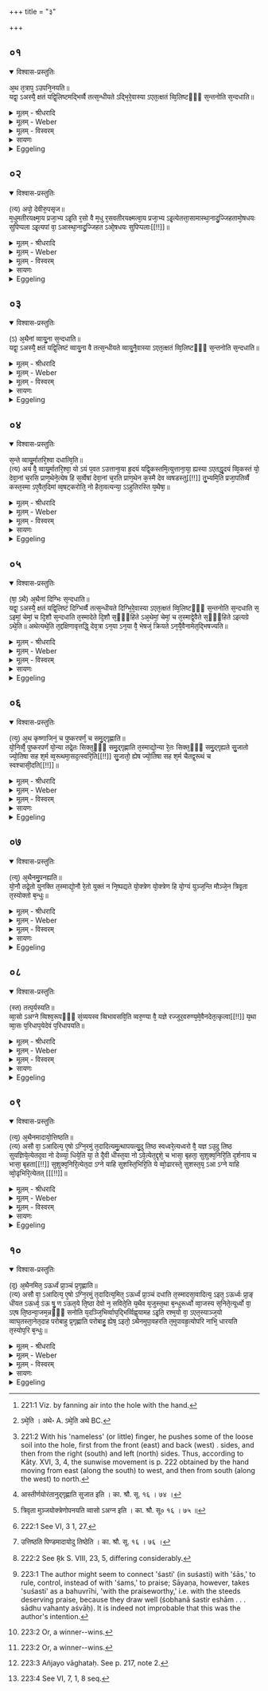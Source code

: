 +++
title = "३"

+++


## ०१


<details open><summary>विश्वास-प्रस्तुतिः</summary>

अ᳘थ त᳘त्राप᳘ ऽउपनि᳘नयति॥  
यद्वा᳘ ऽअस्यै᳘ क्षतं यद्वि᳘लिष्टमद्भिर्व्वै तत्स᳘न्धीयते ऽद्भि᳘रे᳘वास्या ऽएत᳘त्क्षतं व्वि᳘लिष्टᳫँ᳭ स᳘न्तनोति स᳘न्दधाति॥
</details>

<details><summary>मूलम् - श्रीधरादि</summary>

अ᳘थ त᳘त्राप᳘ ऽउपनि᳘नयति॥  
यद्वा᳘ ऽअस्यै᳘ क्षतं यद्वि᳘लिष्टमद्भिर्व्वै तत्स᳘न्धीयते ऽद्भि᳘रे᳘वास्या ऽएत᳘त्क्षतं व्वि᳘लिष्टᳫँ᳭ स᳘न्तनोति स᳘न्दधाति॥
</details>

<details><summary>मूलम् - Weber</summary>

अ᳘थ त᳘त्राप᳘ उपनि᳘नयति॥  
यद्वा᳘ अस्यै᳘ क्षतं यद्वि᳘लिष्टमद्भिर्वै तत्सं᳘धीयते ऽद्भि᳘रेॗवास्या एत᳘त्क्षतं वि᳘लिष्टᳫं सं᳘तनोति सं᳘दधाति॥
</details>

<details><summary>मूलम् - विस्वरम्</summary>

अथ तत्राप उपनिनयति । यद्वा ऽअस्यै क्षतम्, यद्विलिष्टम्- अद्भिर्वै तत् सन्धीयते । अद्भिरेवास्या ऽएतत् क्षतं विलिष्टं सन्तनोति, सन्दधाति ॥ १ ॥ 
</details>

<details><summary>सायणः</summary>

कात्यायन- "अपः श्वोभ्रो ऽवनयत्यपो देवीरिति" (का. श्रौ. सू. १६ । ७१) इति । उदकं निनयेत् । तद्विधत्ते- **अथ तत्राप उपनिनयती**ति । अनन्तरं 'तत्र' 'अपः' 'निनयेत्' आसिञ्चेत् । तत् प्रशंसति- **यद्वा अस्यै क्षतमि**ति । 'अस्यै' षष्ठ्यर्थः । पृथिव्याः यत् 'क्षतं' खण्डितम्, 'यत्' च 'विलिष्टम्,' "लिश अल्पीभावे"- (धा. पा. दि. आ. ७३) अल्पं स्थलम्, 'तत्' सर्वं स्थलम् 'अद्भिः' 'सन्धीयते' जलसन्धाने हि विषमं स्थलं समं भवति । तस्मादापः कुण्डे निधेयाः ॥ १ ॥ 
</details>

<details><summary>Eggeling</summary>

1. He then pours water into it (the hole), for whatever is injured or torn in this earth that is healed by water: by means of the water he thus joins together and heals what is injured and torn in her.

p. 221
</details>


## ०२


<details open><summary>विश्वास-प्रस्तुतिः</summary>

(त्य) अपो᳘ देवीरु᳘पसृज॥  
म᳘धुमतीरयक्ष्मा᳘य प्रजा᳘भ्य ऽइ᳘ति र᳘सो वै म᳘धु र᳘सवतीरयक्ष्मत्वा᳘य प्रजा᳘भ्य ऽइ᳘त्येतत्ता᳘सामास्था᳘नादु᳘ज्जिहतामो᳘षधयः सुपिप्पला ऽइ᳘त्यपां वा᳘ ऽआस्था᳘नादु᳘ज्जिहत ऽओ᳘षधयः सुपिप्पलाः[[!!]]॥
</details>

<details><summary>मूलम् - श्रीधरादि</summary>

(त्य) अपो᳘ देवीरु᳘पसृज॥  
म᳘धुमतीरयक्ष्मा᳘य प्रजा᳘भ्य ऽइ᳘ति र᳘सो वै म᳘धु र᳘सवतीरयक्ष्मत्वा᳘य प्रजा᳘भ्य ऽइ᳘त्येतत्ता᳘सामास्था᳘नादु᳘ज्जिहतामो᳘षधयः सुपिप्पला ऽइ᳘त्यपां वा᳘ ऽआस्था᳘नादु᳘ज्जिहत ऽओ᳘षधयः सुपिप्पलाः[[!!]]॥
</details>

<details><summary>मूलम् - Weber</summary>

अपो᳘ देवीरु᳘पसृज॥  
म᳘धुमतीरयक्ष्मा᳘य प्रजा᳘भ्य इ᳘ति र᳘सो वै म᳘धु र᳘सवतीरयक्ष्मत्वा᳘य प्रजा᳘भ्य इ᳘त्येतत्ता᳘सामास्था᳘नादु᳘ज्जिहतामो᳘षधयः सुपिप्पला इ᳘त्यपां वा᳘ आस्था᳘नादु᳘ज्जिहत ओ᳘षधयः सुपिप्पलाः᳟॥
</details>

<details><summary>मूलम् - विस्वरम्</summary>

**"अपो देवीरूपसृज मधुमतीरयक्ष्माय प्रजाभ्यः"**- इति । रसो वै मधु । रसवतीरयक्ष्मत्वाय प्रजाभ्य इत्येतत् । **"तासामास्थानादुज्जिहतामोषधयः सुपिप्पलाः"**- (वा. सं. ११ । ३८) इति । अपां वा ऽआस्थानादुज्जिहत ऽओषधयः सुपिप्पलाः ॥ २ ॥ 
</details>

<details><summary>सायणः</summary>

मन्त्रं विधत्ते- **अपो देवीरि**ति । अत्राग्निः सम्बोध्यते । 'प्रजाभ्यः' प्रजानाम् 'अयक्ष्माय' यक्ष्मा व्याधिः तदभावाय, 'मधुमतीः' रसवतीः 'देवीः' द्योतमानाः 'अपः' 'उपसृज' आसिञ्च । आसां भूमिगतानामपाम् 'आस्थानात्' उदकसंसृष्टभूदेशात् 'सुपिप्पलाः' पिप्पलं पक्वं फलम्, सुफलाः, 'ओषधयः' फलपाकान्ताः शाल्यादयः 'उज्जिहताम्' उद्गच्छन्तु, रोहन्तु । "ओहाङ् गतौ" (धा. पा. जु. आ. ७) । 'अयक्ष्माय' इति पदं भावत्वेन व्याचष्टे- **अयक्ष्मत्वाये**ति ॥ २ ॥ 
</details>

<details><summary>Eggeling</summary>

2. [Vāj. S. XI, 38] 'Let flow the divine waters, the honey-sweet, for health, for progeny!'--honey means sap (essence): thus, 'the sapful, for health, for progeny;'--'from their seed let plants spring forth, full-berried!' for full-berried plants indeed spring forth from the seat of the waters.
</details>


## ०३


<details open><summary>विश्वास-प्रस्तुतिः</summary>

(ऽ) अ᳘थैनां व्वायु᳘ना स᳘न्दधाति॥  
यद्वा᳘ ऽअस्यै᳘ क्षतं यद्वि᳘लिष्टं व्वायु᳘ना वै तत्स᳘न्धीयते व्वायु᳘नै᳘वास्या ऽएत᳘त्क्षतं व्वि᳘लिष्टᳫँ᳭ स᳘न्तनोति स᳘न्दधाति॥
</details>

<details><summary>मूलम् - श्रीधरादि</summary>

(ऽ) अ᳘थैनां व्वायु᳘ना स᳘न्दधाति॥  
यद्वा᳘ ऽअस्यै᳘ क्षतं यद्वि᳘लिष्टं व्वायु᳘ना वै तत्स᳘न्धीयते व्वायु᳘नै᳘वास्या ऽएत᳘त्क्षतं व्वि᳘लिष्टᳫँ᳭ स᳘न्तनोति स᳘न्दधाति॥
</details>

<details><summary>मूलम् - Weber</summary>

अ᳘थैनां वायु᳘ना सं᳘दधाति॥  
यद्वा᳘ अस्यै᳘ क्षतं यद्वि᳘लिष्टं वायु᳘ना वै तत्सं᳘धीयते वायु᳘नैॗवास्या एत᳘त्क्षतं वि᳘लिष्टᳫं सं᳘तनोति सं᳘दधाति॥
</details>

<details><summary>मूलम् - विस्वरम्</summary>

अथैनां वायुना सन्दधाति । यद्वा ऽअस्यै क्षतम्, यद्विलिष्टम्- वायुना वै तत् सन्धीयते । वायुनैवास्या एतत् क्षतं विलिष्टं सन्तनोति सन्दधाति ॥ ३ ॥ 
</details>

<details><summary>सायणः</summary>

अत्र सूत्रम्- "सन्त इति वातमपक्षिपति"- (का. श्रौ. सू. १६ । ७२) इति । "सन्ते वायुर्मातरिश्वा"- इति मन्त्रेण वायुमवक्षिपेत्, मन्त्रपाठेनावटे वायुं पूरयेत् । तदिदं विधत्ते- **अथैनां वायुना सन्दधाती**ति । 'एनां' खननभूमिम् । सन्धानवाक्यस्यार्थ इदानीमुक्तः । वायुना संधानं प्रशंसति- **यद्वा अस्यै क्षतमि**ति । यथा लोके क्षतं श्वभ्रं निम्नस्थलं वायुना सन्धीयते । वायुसञ्चालितैः पर्णकण्टकादिकैः पूर्यते, एवमत्रापीति मन्तव्यम् ॥ ३ ॥ 
</details>

<details><summary>Eggeling</summary>

3. He then heals her with air [^egg_444]; for whatever is injured and torn in this earth that is healed by the air: by means of air he thus joins together and heals what is injured and torn in her.

[^egg_444]: 221:1 Viz. by fanning air into the hole with the hand.
</details>


## ०४


<details open><summary>विश्वास-प्रस्तुतिः</summary>

स᳘न्ते व्वायु᳘र्मातरि᳘श्वा दधात्वि᳘ति॥  
(त्य) अयं वै᳘ व्वायु᳘र्मातरि᳘श्वा᳘ यो ऽयं प᳘वत ऽउत्ताना᳘या हृ᳘दयं यद्वि᳘कस्तमि᳘त्युत्ताना᳘या᳘ ह्यस्या ऽएतद्धृ᳘दयं व्वि᳘कस्तं यो᳘ देवा᳘नां च᳘रसि प्राण᳘थेने᳘त्येष हि स᳘र्व्वेषां देवा᳘नां च᳘रति प्राण᳘थेन क᳘स्मै देव व्वषडस्तु[[!!]] तु᳘भ्यमि᳘ति प्रजा᳘पतिर्व्वै कस्त᳘स्मा ऽए᳘वैत᳘दिमां व्व᳘षट्करोति᳘ नो हैता᳘वत्यन्या᳘ ऽऽहुतिरस्ति य᳘थैषा᳘॥
</details>

<details><summary>मूलम् - श्रीधरादि</summary>

स᳘न्ते व्वायु᳘र्मातरि᳘श्वा दधात्वि᳘ति॥  
(त्य) अयं वै᳘ व्वायु᳘र्मातरि᳘श्वा᳘ यो ऽयं प᳘वत ऽउत्ताना᳘या हृ᳘दयं यद्वि᳘कस्तमि᳘त्युत्ताना᳘या᳘ ह्यस्या ऽएतद्धृ᳘दयं व्वि᳘कस्तं यो᳘ देवा᳘नां च᳘रसि प्राण᳘थेने᳘त्येष हि स᳘र्व्वेषां देवा᳘नां च᳘रति प्राण᳘थेन क᳘स्मै देव व्वषडस्तु[[!!]] तु᳘भ्यमि᳘ति प्रजा᳘पतिर्व्वै कस्त᳘स्मा ऽए᳘वैत᳘दिमां व्व᳘षट्करोति᳘ नो हैता᳘वत्यन्या᳘ ऽऽहुतिरस्ति य᳘थैषा᳘॥
</details>

<details><summary>मूलम् - Weber</summary>

सं᳘ ते वायु᳘र्मातरि᳘श्वा दधात्वि᳘ति॥  
अयं वै᳘ वायु᳘र्मातरि᳘श्वाॗ यो ऽयम् प᳘वत उत्ताना᳘या हृ᳘दयं यद्वि᳘कस्तमि᳘त्युत्ताना᳘या ह्य᳘स्या एतद्धृ᳘दयं वि᳘कस्तं यो᳘ देवा᳘नां च᳘रसि प्राण᳘थेने᳘त्येष हि स᳘र्वेषां देवा᳘नां च᳘रति प्राण᳘थेन क᳘स्मै देव व᳘षडस्तु तु᳘भ्यमि᳘ति प्रजा᳘पतिर्वै कस्त᳘स्मा एॗवैत᳘दिमां व᳘षट्करोतिॗ नो हैता᳘वत्यन्या᳘हुतिरस्ति य᳘थैषा᳟॥
</details>

<details><summary>मूलम् - विस्वरम्</summary>

**"सन्ते वायुर्मातरिश्वा दधातु"**- इति । अयं वै वायुर्मातरिश्वा- यो ऽयं पवते । **"उत्तानाया हृदयं यद्विकस्तम्"**- इति । उत्तानाया ह्यस्या एतद्धृदयं विकस्तम् । **“यो देवानां चरसि प्राणथेन"**- इति । एष हि सर्वेषां देवानां चरति प्राणथेन । **"कस्मै देव वषडस्तु तुभ्यम्"**- (वा० सं० ११ । ३९) इति । प्रजापतिर्वै कः । तस्मा एवैतदिमां वषट् करोति । नो हैतावत्यन्या ऽऽहुतिरस्ति- यथैषा ॥ ४ ॥ 
</details>

<details><summary>सायणः</summary>

मन्त्रं विधत्ते- **सन्ते वायुरि**ति । पूर्वो ऽर्द्धर्चः, पृथिवीदेवत्यः, उत्तरो वायव्यः । 'उत्तानायाः' उन्मुखतया विस्तृतायाः 'ते' तव पृथिव्याः 'यत्' 'हृदयं' 'विकस्तम्' अवटकरणेन खातम् तत् 'मातरिश्वा' मातरि अन्तरिक्षे श्वसिति पवते इति 'मातरिश्वा' वायुः, 'सन्दधातु' सम्पूरयतु । उत्तरार्द्धे वायुं सम्बोध्योच्यते । 'यः' च त्वं 'देवानाम्' अग्न्यादीनां वागादिदेवानां वा 'प्राणथेन' प्राणत्वेन 'चरसि' । वायौ सति वागादीन्द्रियाणि चेष्टन्ते । हे 'देव' द्योतमान वायो ! 'कस्मै' कः प्रजापतिः तद्रूपाय 'तुभ्यं' 'वषट् अस्तु' । इयं पृथिवी वषड्भूता भवतु । 'क'- पदस्यार्थमाह- **प्रजापतिर्वै कः**- इति । वषट्करणेनाहुतिः कार्येति कृत्वा प्रशंसति- **नो हैतावत्यन्या ऽऽहुतिरि**ति । 'यथा' 'एषा' आहुतिः सन्धानकरी, एवमन्या नास्तीत्यर्थः ॥ ४ ॥ 
</details>

<details><summary>Eggeling</summary>

4. [Vāj. S. XI, 39] 'May Vāyu Mātariśvan heal,'--Vāyu Mātariśvan, doubtless, is he (the wind) that blows yonder;--'the broken heart of thee stretched out with upward look!' for this (hole) is the broken heart of this earth stretched out with upward look;--'thou who goest along by the breath of the gods,'--for he (the wind) indeed goes along by means of the breath of all the gods;--'to thee, Ka, be vashaṭ (success), O god!'--Ka ('Who?') doubtless is Prajāpati, for him he makes this earth to be the Vashaṭ, for there is so far no other oblation than that.
</details>


## ०५


<details open><summary>विश्वास-प्रस्तुतिः</summary>

(षा᳘ ऽथै) अ᳘थैनां दिग्भिः स᳘न्दधाति॥  
यद्वा᳘ ऽअस्यै᳘ क्षतं यद्वि᳘लिष्टं दिग्भिर्व्वै तत्स᳘न्धीयते दिग्भि᳘रे᳘वास्या ऽएत᳘त्क्षतं व्वि᳘लिष्टᳫँ᳭ स᳘न्तनोति स᳘न्दधाति स᳘ ऽइमां᳘ चेमां᳘ च दि᳘शौ स᳘न्दधाति त᳘स्मादेते दि᳘शौ स᳘ᳫँ᳘हिते ऽअ᳘थेमां᳘ चेमां᳘ च त᳘स्माद्वे᳘वैते स᳘ᳫँ᳘हिते ऽइत्यग्रे ऽथे᳘ति॥ अथेत्यथे᳘ति त᳘द्दक्षिणावृत्तद्धि᳘ देव᳘त्रा ऽन᳘या ऽन᳘या वै᳘ भेषजं᳘ क्रियते ऽन᳘यै᳘वैनामेत᳘द्भिषज्यति॥
</details>

<details><summary>मूलम् - श्रीधरादि</summary>

(षा᳘ ऽथै) अ᳘थैनां दिग्भिः स᳘न्दधाति॥  
यद्वा᳘ ऽअस्यै᳘ क्षतं यद्वि᳘लिष्टं दिग्भिर्व्वै तत्स᳘न्धीयते दिग्भि᳘रे᳘वास्या ऽएत᳘त्क्षतं व्वि᳘लिष्टᳫँ᳭ स᳘न्तनोति स᳘न्दधाति स᳘ ऽइमां᳘ चेमां᳘ च दि᳘शौ स᳘न्दधाति त᳘स्मादेते दि᳘शौ स᳘ᳫँ᳘हिते ऽअ᳘थेमां᳘ चेमां᳘ च त᳘स्माद्वे᳘वैते स᳘ᳫँ᳘हिते ऽइत्यग्रे ऽथे᳘ति॥ अथेत्यथे᳘ति त᳘द्दक्षिणावृत्तद्धि᳘ देव᳘त्रा ऽन᳘या ऽन᳘या वै᳘ भेषजं᳘ क्रियते ऽन᳘यै᳘वैनामेत᳘द्भिषज्यति॥
</details>

<details><summary>मूलम् - Weber</summary>

अ᳘थैनां दिग्भिः सं᳘दधाति॥  
यद्वा᳘ अस्यै᳘ क्षतं यद्वि᳘लिष्टं दिग्भिर्वै तत्सं᳘धीयते दिग्भि᳘रेॗवास्या एत᳘त्क्षतं वि᳘लिष्टᳫं सं᳘तनोति सं᳘दधाति स᳘ इमां᳘ चेमां᳘ च दि᳘शौ सं᳘दधाति त᳘स्मादेते दि᳘शौ स᳘ᳫं᳘हिते अ᳘थेमां᳘ चेमां᳘ च त᳘स्माद्वेॗवैते स᳘ᳫं᳘हिते इत्यग्रे ऽथे᳘ति [^wbr_1] अथेत्यथे᳘ति त᳘द्दक्षिणावृत्तद्धि᳘ देवॗत्रान᳘यान᳘या वै᳘ भेषजं᳘ क्रियते ऽन᳘यैॗवैनामेत᳘द्भिषज्यति॥  

[^wbr_1]: ऽथे᳘ति । अथे॰ A. ऽथे᳘ति अथे BC.
</details>

<details><summary>मूलम् - विस्वरम्</summary>

अथैनां दिग्भिः सन्दधाति । यद्वा ऽअस्यै क्षतम्, यद्विलिष्टम्- दिग्भिर्वै तत् सन्धीयते । दिग्भिरेवास्या एतत् क्षतं विलिष्टं सन्तनोति सन्दधाति । स इमां चेमां च दिशौ सन्दधाति । तस्मादेते दिशौ संहिते । अथेमां चेमां च । तस्माद्वेवैते संहिते इत्यग्रे, अथेति, अथेति, अथेति- तद्दक्षिणा ऽऽवृत् । तद्धि देवत्रा । अनया । अनया वै भेषजं क्रियते । अनयैवैनामेतद् भिषज्यति ॥ ५ ॥ 
</details>

<details><summary>सायणः</summary>

कात्यायनः- "अनामिकया संवपति पुरस्तात् पश्चाद् दक्षिणत उत्तरतश्च"- (का. श्रौ. सू. १६ । ७३) अनामिकाङ्गुल्या अवटस्य पुरस्तात् प्राच्या दिशः सकाशात् 'पांसुम्' अवटे संवपेत् । एवं प्रत्यगादिदिग्भ्यः सकाशात् । तत् विधत्ते- **अथैनां दिग्भिः सन्दधाती**ति । तत्र क्रमं विधत्ते- **स इमां चेमां च दिशौ सन्दधाती**ति । 'इमामिमाम्' इत्यभिनयेन प्राक्प्रतीच्या दिशौ विवक्ष्येते । एतयोर्विवक्षायां कारणमाह- 'एते दिशौ' 'संहिते' । इमामिति लोकप्रसिद्धे प्राक्प्रतीच्याविति युज्यते, पुनः 'इमाञ्च'- इत्यनेन दक्षिणोदीच्यौ दिशौ विवक्ष्येते । अत्रापि संहितत्वमेव कारणम् । अथ चतुर्द्दिशं सन्धानप्रकारमभिनयेन दर्शयति- **इत्यग्रे ऽथे**ति । 'इति' एवम् 'अग्रे' प्रथमं प्राचीं दिशमित्यर्थः । इतरदिक्क्रियापेक्षया 'अथेति'- पदत्रयम् । उत्तरतः समापनं प्रशंसति- **तद् दक्षिणा ऽऽवृदि**ति । 'तत्' कर्म दक्षिणमावृदावर्त्तनं समापनं यस्य तद् भवति । 'तद्' दक्षिणावर्त्तनं कर्म 'देवत्रा' देवेषु तदर्हं भवतीत्यर्थः । तां चात्र करणभूतामङ्गुलिमभिनयेन दर्शयति- **अनये**ति । 'अनया' अनामिकाङ्गुल्या; भैषज्यक्रियासाधनत्वमस्या अङ्गुलेः प्रसिद्धमिति शब्दार्थः ॥ ५ ॥ 
</details>

<details><summary>Eggeling</summary>

5. He then heals her by means of the quarters, for whatever is injured and torn in this earth, that is healed by the quarters: by means of the quarters he thus draws and joins together what is injured and torn in her. He joins together this and this quarter [^egg_445], whence these two quarters are joined

[^egg_445]: 221:2 With his 'nameless' (or little) finger, he pushes some of the loose soil into the hole, first from the front (east) and back (west) . sides, and then from the right (south) and left (north) sides. Thus, according to Kāty. XVI, 3, 4, the sunwise movement is p. 222 obtained by the hand moving from east (along the south) to west, and then from south (along the west) to north.

p. 222

together; then this one and this one, whence these two also are joined together: first thus, then thus; then thus, then thus. This is moving (from left) to right, for so (it goes) to the gods: with this and this one a means of healing is prepared; with this and this one he heals.
</details>


## ०६


<details open><summary>विश्वास-प्रस्तुतिः</summary>

(त्य᳘) अ᳘थ कृष्णाजिनं᳘ च पुष्करपर्णं᳘ च समु᳘द्गृह्णाति॥  
यो᳘निर्व्वै᳘ पुष्करपर्णं यो᳘न्या तद्रे᳘तः सिक्त᳘ᳫँ᳘ समु᳘द्गृह्णाति त᳘स्माद्यो᳘न्या रे᳘तः सिक्त᳘ᳫँ᳘ समु᳘द्गृह्यते सु᳘जातो ज्यो᳘तिषा सह श᳘र्म व्व᳘रूथमा᳘सद᳘त्स्वरि᳘ति[[!!]] सु᳘जातो᳘ ह्येष ज्यो᳘तिषा सह श᳘र्म चैतद्व᳘रूथं च स्वश्चासी᳘दति[[!!]]॥
</details>

<details><summary>मूलम् - श्रीधरादि</summary>

(त्य᳘) अ᳘थ कृष्णाजिनं᳘ च पुष्करपर्णं᳘ च समु᳘द्गृह्णाति॥  
यो᳘निर्व्वै᳘ पुष्करपर्णं यो᳘न्या तद्रे᳘तः सिक्त᳘ᳫँ᳘ समु᳘द्गृह्णाति त᳘स्माद्यो᳘न्या रे᳘तः सिक्त᳘ᳫँ᳘ समु᳘द्गृह्यते सु᳘जातो ज्यो᳘तिषा सह श᳘र्म व्व᳘रूथमा᳘सद᳘त्स्वरि᳘ति[[!!]] सु᳘जातो᳘ ह्येष ज्यो᳘तिषा सह श᳘र्म चैतद्व᳘रूथं च स्वश्चासी᳘दति[[!!]]॥
</details>

<details><summary>मूलम् - Weber</summary>

अ᳘थ कृष्णाजिनं᳘ च पुष्करपर्णं᳘ च समु᳘द्गृह्णाति॥  
यो᳘निर्वै᳘ पुष्करपर्णं यो᳘न्या तद्रे᳘तः सिक्त᳘ᳫं᳘ समु᳘द्गृह्णाति त᳘स्माद्यो᳘न्या रे᳘तः सिक्त᳘ᳫं᳘ समु᳘द्गृह्यते सु᳘जातो ज्यो᳘तिषा सह श᳘र्म व᳘रूथमा᳘सदत्स्व᳘रि᳘ति सु᳘जातोॗ ह्येष ज्यो᳘तिषा सह श᳘र्म चैतद्व᳘रूथं च स्व᳘श्चासी᳘दति॥
</details>

<details><summary>मूलम् - विस्वरम्</summary>

अथ कृष्णाजिनं च पुष्करपर्णं च समुद्गृह्णाति । योनिर्वै पुष्करपर्णम् । योन्या तद् रेतः सिक्तं समुद्गृह्णाति । तस्माद्योन्या रेतः सिक्तं समुद्गृह्यते । **“सुजातो ज्योतिषा सह शर्म वरूथमासदत् स्वः"**- इति । सुजातो ह्येष ज्योतिषा सह शर्म चैतद्वरूथं च स्वश्चासीदति ॥ ६ ॥ 
</details>

<details><summary>सायणः</summary>

अथास्तीर्णयोः कृष्णाजिनपुष्करपर्णयोः अन्तोद्ग्रहणं विधत्ते- **अथ कृष्णाजिनं** [^१_१२३] **चे**ति । 'उद्ग्रहणम्' ऊर्द्ध्वकरणम् । पुष्करपर्णस्य योनित्वं प्रागुक्तम् । तद् विधते- **सुजात** इति । 'ज्योतिषा' 'सह' संयुक्तः सुजातो ऽयमग्निः 'वरूथं' वरणीयं, 'स्वः' स्वर्गाख्यं, 'शर्म' शरणं गृहम् 'आसदत्' आसीददिति । सदेर्लुङि च्लेरङि रूपम् ॥ ६ ॥ 

[^१_१२३]: आस्तीर्णयोरंतानुद्गृह्णाति सुजात इति । का. श्रौ. सू. १६ । ७४ । 
</details>

<details><summary>Eggeling</summary>

6. He then takes up together the black antelope skin and the lotus-leaf; for the lotus-leaf is the womb, and with the womb he takes up that infused seed: whence the infused seed is taken up by the womb. [He does so, with, Vāj. S. XI, 40] 'Wellborn with splendour, the refuge and shelter, hath he settled down in the light;' for well-born he is, and he settles down in the refuge, and shelter, and light.
</details>


## ०७


<details open><summary>विश्वास-प्रस्तुतिः</summary>

(त्य᳘) अ᳘थैनमु᳘पनह्यति॥  
यो᳘नौ तद्रे᳘तो युनक्ति त᳘स्माद्यो᳘नौ रे᳘तो युक्तं न नि᳘ष्पद्यते यो᳘क्त्रेण यो᳘क्त्रेण हि यो᳘ग्यं युञ्ज᳘न्ति मौञ्जे᳘न त्रिवृ᳘ता त᳘स्योक्तो ब᳘न्धुः॥
</details>

<details><summary>मूलम् - श्रीधरादि</summary>

(त्य᳘) अ᳘थैनमु᳘पनह्यति॥  
यो᳘नौ तद्रे᳘तो युनक्ति त᳘स्माद्यो᳘नौ रे᳘तो युक्तं न नि᳘ष्पद्यते यो᳘क्त्रेण यो᳘क्त्रेण हि यो᳘ग्यं युञ्ज᳘न्ति मौञ्जे᳘न त्रिवृ᳘ता त᳘स्योक्तो ब᳘न्धुः॥
</details>

<details><summary>मूलम् - Weber</summary>

अ᳘थैनमु᳘पनह्यति॥  
यो᳘नौ तद्रे᳘तो युनक्ति त᳘स्माद्यो᳘नौ रेतो युक्तं न नि᳘ष्पद्यते यो᳘क्त्रेण यो᳘क्त्रेण हि यो᳘ग्यं युञ्ज᳘न्ति मौञ्जे᳘न त्रिवृ᳘ता त᳘स्योक्तो ब᳘न्धुः॥
</details>

<details><summary>मूलम् - विस्वरम्</summary>

अथैनमुपनह्यति । योनौ तद्रेतो युनक्ति । तस्माद्योनौ रेतो युक्तं न निष्पद्यते । योक्त्रेण । योक्त्रेण हि योग्यं युञ्जन्ति । मौञ्जेन त्रिवृता । तस्योक्तो बन्धुः ॥ ७ ॥ 
</details>

<details><summary>सायणः</summary>

अथ कृष्णाजिनपुष्करपर्णयोरुद्गृहीतत्वात् त्रिवृता मुञ्जयोक्त्रेण बध्नीयादिति विधत्ते- **अथैनमुपनह्यती**ति [^१_१२४] । "णह बन्धने"- (धा. पा. दि. प. ६०) । **न निष्पद्यत** इति । निष्पततीत्यर्थः । 'योक्त्रेण' दाम्ना 'योग्यं' योजनीयम्, अश्वाननादिबन्धनं च मौञ्जेन करणीयम् । तत्र "त्रिवृत्"- इत्यत्र पूर्वमुक्तं (श. प. ६ । ३ । १ । २७) ब्राह्मणमतिदिशति- **तस्योक्तो बन्धुरि**ति ॥ ७ ॥ 

[^१_१२४]: त्रिवृता मुञ्जयोक्त्रेणोपनयति व्वासो ऽअग्न इति । का. श्रौ. सू० १६ । ७५ ॥ 
</details>

<details><summary>Eggeling</summary>

7. He then ties it (the lump) up: he thereby keeps the seed within the womb; whence the seed kept within the womb does not escape. With a string (he ties it), for with the string they yoke the draught beast;--with a triple one of reed grass: the significance of this has been told [^egg_446].

[^egg_446]: 222:1 See VI, 3 1, 27.
</details>


## ०८


<details open><summary>विश्वास-प्रस्तुतिः</summary>

(स्त) तत्प᳘र्यस्यति॥  
व्वा᳘सो ऽअग्ने व्विश्व᳘रूपᳫँ᳭ सं᳘व्ययस्व व्विभावसवि᳘ति व्वरु᳘ण्या वै᳘ यज्ञे रज्जुर᳘वरुण्य᳘मे᳘वैनदेत᳘त्कृत्वा[[!!]] य᳘था व्वा᳘सः प᳘रिधाप᳘येदेवं प᳘रिधापयति॥
</details>

<details><summary>मूलम् - श्रीधरादि</summary>

(स्त) तत्प᳘र्यस्यति॥  
व्वा᳘सो ऽअग्ने व्विश्व᳘रूपᳫँ᳭ सं᳘व्ययस्व व्विभावसवि᳘ति व्वरु᳘ण्या वै᳘ यज्ञे रज्जुर᳘वरुण्य᳘मे᳘वैनदेत᳘त्कृत्वा[[!!]] य᳘था व्वा᳘सः प᳘रिधाप᳘येदेवं प᳘रिधापयति॥
</details>

<details><summary>मूलम् - Weber</summary>

तत्प᳘र्यस्यति॥  
वा᳘सो अग्ने विश्व᳘रूपᳫं सं᳘व्ययस्व विभावसवि᳘ति वरुॗण्या वै᳘ यज्ञे र᳘ज्जुरवरुण्य᳘मेॗवैनदेत᳘त्कृत्वा य᳘था वा᳘सः परिधाप᳘येदेवम् प᳘रिधापयति॥
</details>

<details><summary>मूलम् - विस्वरम्</summary>

तत्पर्यस्यति । **"वासो ऽअग्ने विश्वरूपं संव्ययस्व विभावसो"**- (वा० सं० ११ । ४०) इति । वरुण्या वै यज्ञे रज्जुः । अवरुण्यमेवैनदेतत् कृत्वा यथा वासः परिधापयेद्- एवं परिधापयति ॥ ८ ॥ 
</details>

<details><summary>सायणः</summary>

पूर्वमश्वरासभाजान् पशून् प्रस्तुत्य, ते मौञ्जीभिरभिधानीभिरभिहिता भवन्तीत्यादिना त्रिवृतो भवन्तीत्यनेन च रशनाविधानमुक्तम् (श. प. ६ । ३ । १ । २६ । २७) अथ योक्त्रस्य समन्त्रं वेष्टनं विधत्ते- **तत् पर्यस्यति वास** इति (का. श्रौ. सू. १६ । ७५) । 'तत्' योक्त्रं 'पर्यस्यति' परिवेष्टयति । हे 'विभावसो' दीप्तिभिर्वासयितः, दीप्तिधन ! वा हे 'अग्ने' 'विश्वरूपं' विचित्ररूपं 'वासः' 'संव्ययस्व' । "व्येञ् संवरणे” (धा. पा. भ्वा. उ. १०३२) । परिधत्स्व । योक्त्रबन्धने वासः संव्ययस्वेति वस्त्रपरिधापनोक्तेस्तात्पर्यमाह- **वरुण्या वै यज्ञ** इति । 'यज्ञे' हि 'रज्जुः' 'वरुण्या' वरुणदेवत्या भवति (श. प. १ । ३ । १ । १२ । १३ भाष्ये) । यथा- योक्त्रपरित्यागे- "प्र त्वा मुञ्चामि वरुणस्य पाशात्"- इति मन्त्रः, नैवम्; इह तु एतद् योक्त्रम् 'अवरुण्यं कृत्वा' 'यथा वासः परिधापयेत्' 'एवं तत्' इत्यभिप्रायेण "वासः ०-० संव्ययस्व" इत्युक्तम् । पाशस्यैव हि वरुणो देवता, न वासस इत्यर्थः ॥ ८ ॥ 
</details>

<details><summary>Eggeling</summary>

8. He lays it round (the skin), with, 'Invest thyself, O lustrous Agni, in the many-coloured garment!' In the sacrifice the cord is Varuṇic; having thereby made it non-Varuṇic, he makes him put on (the skin) as one would make a garment be put on.
</details>


## ०९


<details open><summary>विश्वास-प्रस्तुतिः</summary>

(त्य᳘) अ᳘थैनमादायो᳘त्तिष्ठति॥  
(त्य) असौ वा᳘ ऽआदित्य᳘ ए᳘षो ऽग्नि᳘रमुं त᳘दादित्यमु᳘त्थापयत्यु᳘दु तिष्ठ स्वध्वरे᳘त्यध्वरो वै᳘ यज्ञ ऽउ᳘दु तिष्ठ सुयज्ञिये᳘त्येतद᳘वा नो देव्व्या᳘ धिये᳘ति या᳘ ते दै᳘वी धीस्त᳘या नो ऽवे᳘त्येत᳘द्दृशे᳘ च भासा᳘ बृहता᳘ सुशुक्व᳘निरि᳘ति द᳘र्शनाय च भासा᳘ बृहता[[!!]] सुशुक्व᳘निरि᳘त्येत᳘दा ऽग्ने याहि सुशस्ति᳘भिरि᳘ति ये व्वो᳘ढारस्ते᳘ सुशस्त᳘य᳘ ऽआ ऽग्ने याहि व्वो᳘ढृभिरि᳘त्येतत् [[[!!]]॥
</details>

<details><summary>मूलम् - श्रीधरादि</summary>

(त्य᳘) अ᳘थैनमादायो᳘त्तिष्ठति॥  
(त्य) असौ वा᳘ ऽआदित्य᳘ ए᳘षो ऽग्नि᳘रमुं त᳘दादित्यमु᳘त्थापयत्यु᳘दु तिष्ठ स्वध्वरे᳘त्यध्वरो वै᳘ यज्ञ ऽउ᳘दु तिष्ठ सुयज्ञिये᳘त्येतद᳘वा नो देव्व्या᳘ धिये᳘ति या᳘ ते दै᳘वी धीस्त᳘या नो ऽवे᳘त्येत᳘द्दृशे᳘ च भासा᳘ बृहता᳘ सुशुक्व᳘निरि᳘ति द᳘र्शनाय च भासा᳘ बृहता[[!!]] सुशुक्व᳘निरि᳘त्येत᳘दा ऽग्ने याहि सुशस्ति᳘भिरि᳘ति ये व्वो᳘ढारस्ते᳘ सुशस्त᳘य᳘ ऽआ ऽग्ने याहि व्वो᳘ढृभिरि᳘त्येतत् [[[!!]]॥
</details>

<details><summary>मूलम् - Weber</summary>

अ᳘थैनमादायो᳘त्तिष्ठति॥  
असौ वा᳘ आदित्य᳘ एॗषो ऽग्नि᳘रमु त᳘दादित्यमु᳘त्थापयत्यु᳘दु तिष्ठ स्वध्वरे᳘त्यध्वरो वै᳘ यज्ञ उ᳘दु तिष्ठ सुयज्ञिये᳘त्येतद᳘वा नो देव्या᳘ धिये᳘ति या᳘ ते दै᳘वी धीस्त᳘या नो ऽवे᳘त्येत᳘द्दूशे᳘ च भासा᳘ बृहता᳘ सुशुक्व᳘निरि᳘ति द᳘र्शनाय च भासा᳘ बृहता᳘ सुशुक्व᳘निरि᳘त्येतॗदाग्ने याहि सुशस्ति᳘भिरि᳘ति ये वो᳘ढारस्ते᳘ सुशस्त᳘यॗ आग्ने याहि वो᳘ढृभिरि᳘त्येत᳘त्॥
</details>

<details><summary>मूलम् - विस्वरम्</summary>

अथैनमादायोत्तिष्ठति । असौ वा ऽआदित्यः । एषो ऽग्निः । अमुं तदादित्यमुत्थापयति । **"उदु तिष्ठ स्वध्वर"**- इति । अध्वरो वै यज्ञः । उदु तिष्ठ सुयज्ञियेत्येतत् । **"अवा नो देव्या धिया"**- इति । या ते दैवी धीः- तया नो ऽवेत्येतत् । **"दृशे च भासा बृहता सुशुक्वनिः"**- इति । दर्शनाय च भासा बृहता सुशुक्वनिरित्येतत् । **"आ ऽग्ने याहि सुशस्तिभिः"**- (वा. सं. ११ । ४१) इति । ये वोढारस्ते सुशस्तयः । आ ऽग्ने याहि वोढृभिरित्येतत् ॥ ९ ॥ 
</details>

<details><summary>सायणः</summary>

विधत्ते- **अथैनमादायोत्तिष्ठती**ति [^१_१२५] । 'एनं' मृत्पिण्डमादाय ऊर्द्ध्वस्तिष्ठेत् । तत् प्रशंसति- **असौ वा आदित्य** इति । "त्रेधा ऽऽत्मानं विकरोति,- अग्निं तृतीयं, वायुं तृतीयम्, आदित्यं तृतीयम्"- (तै. ब्रा. १ । ७। १। २) इति श्रुतेः । मृत्पिण्डो ऽग्निरिति चोक्तम् । मृदमादायोत्थानेन अमुमादित्यमेवोत्थापितवान् भवतीति ॥ 

मन्त्रं विधत्ते- **उदु तिष्ठ स्वध्वरेती**ति । हे 'स्वध्वर' सुयज्ञ ! 'उत्तिष्ठ' 'उ'- शब्दो ऽप्यर्थः । अपि च 'देव्या' देवसम्बन्धिन्या 'धिया' बुद्ध्या 'नः' अस्मान् 'अव' पालय । 'दृशे' दर्शनाय 'बृहता भासा' प्रौढेन तेजसा 'सुशुक्वनिः' अत्यन्तं दीप्यमानः 'सुशस्तिभिः' शोभनशिक्षितैः 'वोढृभिः' अश्वैः 'आयाहि' आगच्छ 'अग्ने !' मृद्रूप इति । सुशस्तिभिरितिपदस्यार्थमाह- **ये वोढारस्ते सुशस्तय** इति ॥ ९ ॥ 

[^१_१२५]: उत्तिष्ठति पिण्डमादायोदु तिष्ठेति । का. श्रौ. सू. १६ । ७६ । 
</details>

<details><summary>Eggeling</summary>

9. He then takes it and rises;--that Agni being yonder sun, he thus causes yonder sun to rise;--with (Vāj. S. XI, 41) [^egg_447], 'Rise, thou of good rites,'--the sacrifice doubtless is a rite: thus, 'rise thou, well

[^egg_447]: 222:2 See R̥k S. VIII, 23, 5, differing considerably.

p. 223

worthy of sacrifice;'--'Guard us with godly wisdom!'--that is, 'whatever divine wisdom is thine, therewith guard us!'--'Most brilliant to see with great light,'--that is, 'in order to be seen most brilliant with great light;'--'hither, O Agni, come thou with praises!'--the praises [^egg_448] are the steeds: thus, 'hither, O Agni, come with the steeds.'

[^egg_448]: 223:1 The author might seem to connect 'śasti' (in suśasti) with 'śās,' to rule, control, instead of with 'śams,' to praise; Sāyaṇa, however, takes 'suśasti' as a bahuvrīhi, 'with the praiseworthy,' i.e. with the steeds deserving praise, because they draw well (śobhanā śastir eshām . . . sādhu vahanty aśvāḥ). It is indeed not improbable that this was the author's intention.
</details>


## १०


<details open><summary>विश्वास-प्रस्तुतिः</summary>

(द᳘) अ᳘थैनमित᳘ ऽऊर्ध्वं प्रा᳘ञ्चं प्र᳘गृह्णाति॥  
(त्य) असौ वा᳘ ऽआदित्य᳘ ए᳘षो ऽग्नि᳘रमुं त᳘दादित्य᳘मित᳘ ऽऊर्ध्वं प्रा᳘ञ्चं दधाति त᳘स्मादसा᳘वादित्य᳘ ऽइत᳘ ऽऊर्ध्वः प्रा᳘ङ् धीयत ऽऊर्ध्व᳘ ऽऊ षु᳘ ण ऽऊत᳘ये ति᳘ष्ठा देवो न᳘ सविते᳘ति य᳘थैव य᳘जुस्त᳘था ब᳘न्धुरूर्ध्वो व्वा᳘जस्य स᳘निते᳘त्यूर्ध्वो वा᳘ ऽएष ति᳘ष्ठन्वा᳘जम᳘न्नᳫँ᳭ सनोति य᳘दञ्जि᳘भिर्व्वाघ᳘द्भिर्व्विह्व᳘यामह ऽइ᳘ति रश्म᳘यो वा᳘ ऽएत᳘स्याञ्ज᳘यो व्वाघ᳘तस्ता᳘नेत᳘दाह परोबाहु प्र᳘गृह्णाति परोबाहु᳘ ह्येष᳘ ऽइतो᳘ ऽथैनमुपा᳘वहरति त᳘मुपावहृ᳘त्योपरि नाभि᳘ धारयति त᳘स्योप᳘रि ब᳘न्धुः॥
</details>

<details><summary>मूलम् - श्रीधरादि</summary>

(द᳘) अ᳘थैनमित᳘ ऽऊर्ध्वं प्रा᳘ञ्चं प्र᳘गृह्णाति॥  
(त्य) असौ वा᳘ ऽआदित्य᳘ ए᳘षो ऽग्नि᳘रमुं त᳘दादित्य᳘मित᳘ ऽऊर्ध्वं प्रा᳘ञ्चं दधाति त᳘स्मादसा᳘वादित्य᳘ ऽइत᳘ ऽऊर्ध्वः प्रा᳘ङ् धीयत ऽऊर्ध्व᳘ ऽऊ षु᳘ ण ऽऊत᳘ये ति᳘ष्ठा देवो न᳘ सविते᳘ति य᳘थैव य᳘जुस्त᳘था ब᳘न्धुरूर्ध्वो व्वा᳘जस्य स᳘निते᳘त्यूर्ध्वो वा᳘ ऽएष ति᳘ष्ठन्वा᳘जम᳘न्नᳫँ᳭ सनोति य᳘दञ्जि᳘भिर्व्वाघ᳘द्भिर्व्विह्व᳘यामह ऽइ᳘ति रश्म᳘यो वा᳘ ऽएत᳘स्याञ्ज᳘यो व्वाघ᳘तस्ता᳘नेत᳘दाह परोबाहु प्र᳘गृह्णाति परोबाहु᳘ ह्येष᳘ ऽइतो᳘ ऽथैनमुपा᳘वहरति त᳘मुपावहृ᳘त्योपरि नाभि᳘ धारयति त᳘स्योप᳘रि ब᳘न्धुः॥
</details>

<details><summary>मूलम् - Weber</summary>

अ᳘थैनमित᳘ ऊर्ध्वम् प्रा᳘ञ्चम् प्र᳘गृह्णाति॥  
असौ वा᳘ आदित्य᳘ एॗषो ऽग्नि᳘रमुं त᳘दादित्य᳘मित᳘ ऊर्ध्वम् प्रा᳘ञ्चं दधाति त᳘स्मादसा᳘वादित्य᳘ इत᳘ ऊर्ध्वः प्रा᳘ङ् धीयत ऊर्ध्व᳘ ऊ षु᳘ ण ऊत᳘ये ति᳘ष्ठा देवो न᳘ सविते᳘ति य᳘थैव य᳘जुस्त᳘था ब᳘न्धुरूर्ध्वो वा᳘जस्य स᳘निते᳘त्यूर्ध्वो वा᳘ एष ति᳘ष्ठन्वा᳘जम᳘न्नᳫं सनोति य᳘दञ्जिभिर्वाघ᳘द्भिर्विह्व᳘यामह इ᳘ति रश्म᳘यो वा᳘ एत᳘स्याञ्ज᳘यो वाघ᳘तस्ता᳘नेत᳘दाह परोबाहु प्र᳘गृह्णाति परोबाहुॗ ह्येष᳘ इतो᳘ ऽथैनमुपा᳘वहरति त᳘मुपावहृ᳘त्योपरिनाभि᳘ धारयति त᳘स्योप᳘रि ब᳘न्धुः॥
</details>

<details><summary>मूलम् - विस्वरम्</summary>

अथैनमित ऊर्ध्वं प्राञ्चं प्रगृह्णाति । असौ वा ऽआदित्यः । एषो ऽग्निः । अमुं तदादित्यमित ऊर्द्ध्वं प्राञ्चं दधाति । तस्मादसावादित्य इत ऊर्द्ध्वः प्राङ् धीयते । **"ऊर्द्ध्व ऊ षु ण ऊतये तिष्ठा देवो न सविता"**- इति । यथैव यजुस्तथा बन्धुः । **"ऊर्द्ध्वो वाजस्य सनिता"**- इति । ऊर्द्ध्वो वा ऽएष तिष्ठन् वाजमन्नं सनोति । **"यदञ्जिभिर्वाघद्भिर्विह्वयामहे"**- (वा० सं० ११ । ४२) इति । रश्मयो वा ऽएतस्याञ्जयो वाघतः । तानेतदाह । परोबाहु प्रगृह्णाति । परोबाहु ह्येष इतः । अथैनमुपावहरति । तमुपावहृत्योपरि नाभि धारयति । तस्योपरि बन्धुः ॥ १० ॥ 
</details>

<details><summary>सायणः</summary>

अत्र सूत्रम्,- "ऊर्द्ध्वबाहुः प्राञ्चं प्रगृह्णात्यूर्द्ध्व ऊ षु ण इति । अवहृत्योपरिनाभि धारयन्" (का. श्रौ. सू. १६ । ७७ । ७८) इति । तदूर्द्ध्वधारणं विधत्ते- **अथैनमित ऊर्द्ध्वमि**ति । 'इतः' भूमेः सकाशात् 'ऊर्द्ध्वम्' प्राङ्मुखं प्रगृह्णीयात् । **असौ वा आदित्य** इत्यादि पूर्ववद् व्याख्येयम् । मन्त्रं विधत्ते- **इत ऊर्द्ध्वः प्राङ् धीयत ऊर्ध्व** इति । 'नः' अस्माकम् 'ऊतये' तर्पणाय सुष्ठु 'ऊर्द्ध्वः' 'तिष्ठ' । तत्रोपमामाह- **देव** इति । 'न' शब्द उपमार्थः । यथा सविता देवः 'वाजस्य' अन्नस्य 'सनिता' सम्भक्ता 'ऊर्द्ध्वः' तिष्ठति 'यद्' यस्मात् 'अञ्जिभिः' अभिव्यञ्जकैः 'वाघद्भिः' रश्मिभिः उपलक्षितं त्वां 'विह्वयामहे' बहुविधमाह्वयामः । अत्र मन्त्रे पूर्वार्द्धं निगदव्याख्यातमिति दर्शयति- **यथैव यजुः, तथा बन्धुरि**ति । उत्तरार्द्धे 'वाजस्य'- इत्यादेरर्थमाह- ** ऊर्द्ध्वो वा एष तिष्ठन्नि**त्यादिना । पूर्वमित ऊर्द्ध्वमिति सामान्येनोक्तम्, तद् विशिनष्टि- **परोबाहु प्रगृह्णाती**ति । बाह्वोः परस्तात् अनूर्द्ध्वो बाहुः, प्राञ्चमित्युद्गृह्णीते । मृत्पिण्डस्याधोनयनं विधत्ते- **अथैनमुपावहरती**ति । उपावहरणस्य अवधिं दर्शयति- **तमुपावहृत्ये**ति । उपरिनाभि धारणस्य स्तावकं ब्राह्मणमित्यतिदिशति-**तस्योपरि बन्धुरि**ति । रुक्मधारणप्रस्तावे "यद्वेवोपरिनाभि अवाग् के नामे रेतः प्रजातिरिति ०-० एतद्वै पशोर्मेध्यतरं यदुपरिनाभि" (श. प. ६ । ७ । १ । ९ । १० कं.) इति च ॥ १० ॥ 

इति श्रीसायणाचार्यविरचिते माधवीये वेदार्थप्रकाशे माध्यन्दिनीयशतपथब्राह्मणभाष्ये षष्ठकाण्डे चतुर्थे ऽध्याये तृतीयं ब्राह्मणम् ॥ (६-४-३)॥
</details>

<details><summary>Eggeling</summary>

10. He then lifts it upwards from there towards the east; for this Agni is yonder sun: he thus places yonder sun upwards from here in the east, and hence yonder sun is placed upwards from here in the east. [He does so, with, Vāj. S. XI, 42; R̥k S. I, 36, 13] 'Upright for our protection, stand thou like the god Savitr̥!'--as the text, so its meaning;--'upright, as a bestower [^egg_449] of strength,'--for standing upright he (the sun) indeed bestows [^egg_449] strength, food;--'when we utter our call with the shining offerers'--the shining offerers [^egg_450], doubtless, are his (the sun's) rays: it is these he means. He lifts it up beyond the reach of his arms, for beyond the reach of his arms is that (sun) from here. He then lowers it; and having lowered it, he holds it above the navel: the meaning of this (will be explained) hereafter [^egg_451].

[^egg_449]: 223:2 Or, a winner--wins.

[^egg_450]: 223:3 Añjayo vāghataḥ. See p. 217, note 2.

[^egg_451]: 223:4 See VI, 7, 1, 8 seq.

[^egg_443]: 220:1 See VI, 2, 2, 23.
</details>

